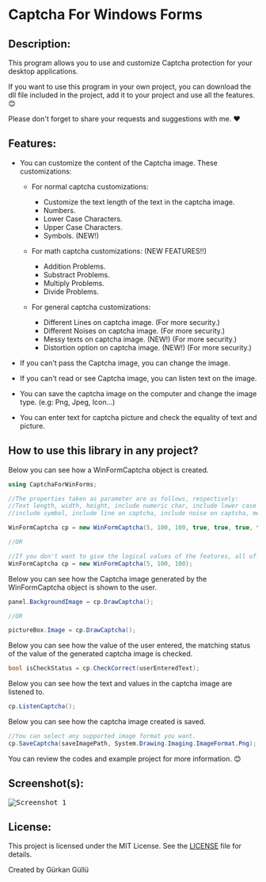 # Captcha For Windows Forms

## Description:
This program allows you to use and customize Captcha protection for your desktop applications.

If you want to use this program in your own project, you can download the dll file included in the project, add it to your project and use all the features. :blush:

Please don't forget to share your requests and suggestions with me. :heart:

## Features:
- You can customize the content of the Captcha image. These customizations:
	- For normal captcha customizations:
		- Customize the text length of the text in the captcha image.
		- Numbers.
		- Lower Case Characters.
		- Upper Case Characters.
		- Symbols. (NEW!)

	- For math captcha customizations: (NEW FEATURES!!)
		- Addition Problems.
		- Substract Problems.
		- Multiply Problems.
		- Divide Problems.

	- For general captcha customizations:
		- Different Lines on captcha image. (For more security.)
		- Different Noises on captcha image. (For more security.)
		- Messy texts on captcha image. (NEW!) (For more security.)
		- Distortion option on captcha image. (NEW!) (For more security.)

- If you can't pass the Captcha image, you can change the image.
- If you can't read or see Captcha image, you can listen text on the image.
- You can save the captcha image on the computer and change the image type. (e.g: Png, Jpeg, Icon...)
- You can enter text for captcha picture and check the equality of text and picture.

## How to use this library in any project?
Below you can see how a WinFormCaptcha object is created.

```csharp
using CaptchaForWinForms;

//The properties taken as parameter are as follows, respectively:
//Text length, width, height, include numeric char, include lower case char, include upper case char, 
//include symbol, include line on captcha, include noise on captcha, messy text, distort image.

WinFormCaptcha cp = new WinFormCaptcha(5, 100, 100, true, true, true, true, true, true, true);

//OR

//If you don't want to give the logical values of the features, all of them will be set to true value!
WinFormCaptcha cp = new WinFormCaptcha(5, 100, 100);
```

Below you can see how the Captcha image generated by the WinFormCaptcha object is shown to the user.

```csharp
panel.BackgroundImage = cp.DrawCaptcha();

//OR

pictureBox.Image = cp.DrawCaptcha();
```

Below you can see how the value of the user entered, the matching status of the value of the generated captcha image is checked.

```csharp
bool isCheckStatus = cp.CheckCorrect(userEnteredText);
```

Below you can see how the text and values in the captcha image are listened to.

```csharp
cp.ListenCaptcha();
```

Below you can see how the captcha image created is saved.

```csharp
//You can select any supported image format you want.
cp.SaveCaptcha(saveImagePath, System.Drawing.Imaging.ImageFormat.Png);
```

You can review the codes and example project for more information. :blush:

## Screenshot(s): 
<kbd>![Screenshot_1](https://github.com/gurkangullu/Captcha-For-Windows-Forms/blob/master/CaptchaForWinForms/Screenshots/HowUseCaptchaForWinForms.gif)</kbd>

## License:
This project is licensed under the MIT License. See the [LICENSE](../master/LICENSE) file for details.

Created by Gürkan Güllü
